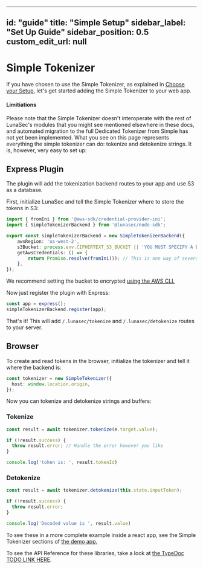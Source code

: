 <!--
  ~ Copyright by LunaSec (owned by Refinery Labs, Inc)
  ~
  ~ Licensed under the Creative Commons Attribution-ShareAlike 4.0 International
  ~ (the "License"); you may not use this file except in compliance with the
  ~ License. You may obtain a copy of the License at
  ~
  ~ https://creativecommons.org/licenses/by-sa/4.0/legalcode
  ~
  ~ See the License for the specific language governing permissions and
  ~ limitations under the License.
  ~
-->
---
id: "guide"
title: "Simple Setup"
sidebar_label: "Set Up Guide"
sidebar_position: 0.5
custom_edit_url: null
---

# Simple Tokenizer
If you have chosen to use the Simple Tokenizer, as explained in [Choose your Setup](../choose-your-setup.md), let's get started
adding the Simple Tokenizer to your web app.  

#### Limitiations
Please note that the Simple Tokenizer doesn't interoperate with the rest of LunaSec's modules that you might see mentioned elsewhere in these docs,
and automated migration to the full Dedicated Tokenizer from Simple has not yet been implemented.  What you see on this page 
represents everything the simple tokenizer can do: tokenize and detokenize strings. It is, however, very easy to set up:

## Express Plugin

The plugin will add the tokenization backend routes to your app and use S3 as a database.

First, initialize LunaSec and tell the Simple Tokenizer where to store the tokens in S3:

```typescript
import { fromIni } from '@aws-sdk/credential-provider-ini';
import { SimpleTokenizerBackend } from '@lunasec/node-sdk';

export const simpleTokenizerBackend = new SimpleTokenizerBackend({
    awsRegion: 'us-west-2',
    s3Bucket: process.env.CIPHERTEXT_S3_BUCKET || 'YOU MUST SPECIFY A BUCKET',
    getAwsCredentials: () => {
        return Promise.resolve(fromIni()); // This is one way of several ways to get AWS Credentials
    },
});

```

We recommend setting the bucket to encrypted [using the AWS CLI.](https://awscli.amazonaws.com/v2/documentation/api/latest/reference/s3api/put-bucket-encryption.html)

Now just register the plugin with Express:

```typescript
const app = express();
simpleTokenizerBackend.register(app);
```

That's it! This will add `/.lunasec/tokenize` and `/.lunasec/detokenize` routes to your server.

## Browser
To create and read tokens in the browser, initialize the tokenizer and tell it where the backend is:
```typescript
const tokenizer = new SimpleTokenizer({
  host: window.location.origin,
});
```

Now you can tokenize and detokenize strings and buffers:

### Tokenize
```typescript
const result = await tokenizer.tokenize(e.target.value);

if (!result.success) {
  throw result.error; // Handle the error however you like
}

console.log('token is: ', result.tokenId)
```

### Detokenize
```typescript
const result = await tokenizer.detokenize(this.state.inputToken);

if (!result.success) {
  throw result.error;
}

console.log('Decoded value is ', result.value)
```

To see these in a more complete example inside a react app, see the Simple Tokenizer sections of [the demo app.](../../../overview/demo-app/walkthrough)

To see the API Reference for these libraries, take a look at [the TypeDoc TODO LINK HERE](./guide.md).